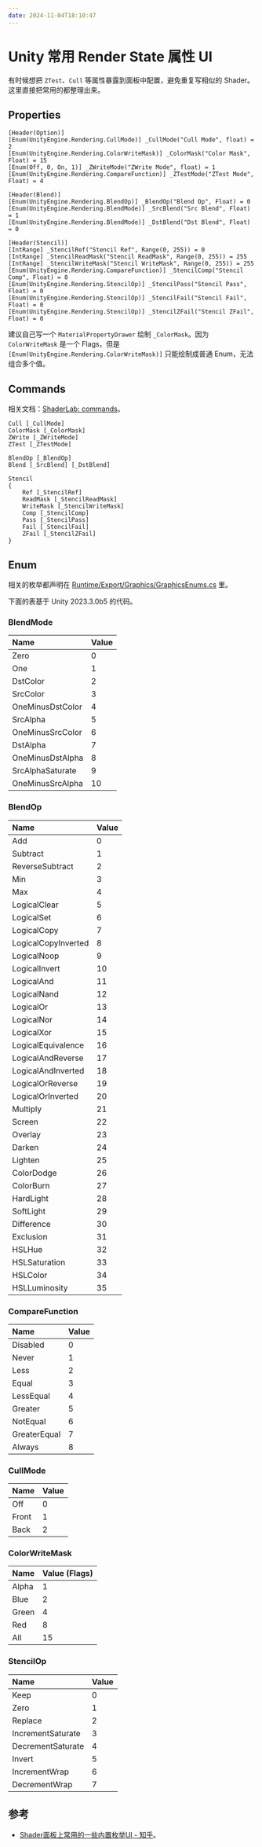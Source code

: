 ```yaml
---
date: 2024-11-04T18:10:47
---
```


# Unity 常用 Render State 属性 UI

有时候想把 `ZTest`、`Cull` 等属性暴露到面板中配置，避免重复写相似的 Shader。这里直接把常用的都整理出来。

## Properties

``` shaderlab
[Header(Option)]
[Enum(UnityEngine.Rendering.CullMode)] _CullMode("Cull Mode", float) = 2
[Enum(UnityEngine.Rendering.ColorWriteMask)] _ColorMask("Color Mask", Float) = 15
[Enum(Off, 0, On, 1)] _ZWriteMode("ZWrite Mode", float) = 1
[Enum(UnityEngine.Rendering.CompareFunction)] _ZTestMode("ZTest Mode", Float) = 4

[Header(Blend)]
[Enum(UnityEngine.Rendering.BlendOp)] _BlendOp("Blend Op", Float) = 0
[Enum(UnityEngine.Rendering.BlendMode)] _SrcBlend("Src Blend", Float) = 1
[Enum(UnityEngine.Rendering.BlendMode)] _DstBlend("Dst Blend", Float) = 0

[Header(Stencil)]
[IntRange] _StencilRef("Stencil Ref", Range(0, 255)) = 0
[IntRange] _StencilReadMask("Stencil ReadMask", Range(0, 255)) = 255
[IntRange] _StencilWriteMask("Stencil WriteMask", Range(0, 255)) = 255
[Enum(UnityEngine.Rendering.CompareFunction)] _StencilComp("Stencil Comp", Float) = 8
[Enum(UnityEngine.Rendering.StencilOp)] _StencilPass("Stencil Pass", Float) = 0
[Enum(UnityEngine.Rendering.StencilOp)] _StencilFail("Stencil Fail", Float) = 0
[Enum(UnityEngine.Rendering.StencilOp)] _StencilZFail("Stencil ZFail", Float) = 0
```

建议自己写一个 `MaterialPropertyDrawer` 绘制 `_ColorMask`。因为 `ColorWriteMask` 是一个 Flags，但是 `[Enum(UnityEngine.Rendering.ColorWriteMask)]` 只能绘制成普通 Enum，无法组合多个值。

## Commands

相关文档：[ShaderLab: commands](https://docs.unity3d.com/Manual/shader-shaderlab-commands.html)。

``` shaderlab
Cull [_CullMode]
ColorMask [_ColorMask]
ZWrite [_ZWriteMode]
ZTest [_ZTestMode]

BlendOp [_BlendOp]
Blend [_SrcBlend] [_DstBlend]

Stencil
{
    Ref [_StencilRef]
    ReadMask [_StencilReadMask]
    WriteMask [_StencilWriteMask]
    Comp [_StencilComp]
    Pass [_StencilPass]
    Fail [_StencilFail]
    ZFail [_StencilZFail]
}
```

## Enum

相关的枚举都声明在 [Runtime/Export/Graphics/GraphicsEnums.cs](https://github.com/Unity-Technologies/UnityCsReference/blob/master/Runtime/Export/Graphics/GraphicsEnums.cs) 里。

下面的表基于 Unity 2023.3.0b5 的代码。

### BlendMode

|Name|Value|
|:-|:-|
|Zero|0|
|One|1|
|DstColor|2|
|SrcColor|3|
|OneMinusDstColor|4|
|SrcAlpha|5|
|OneMinusSrcColor|6|
|DstAlpha|7|
|OneMinusDstAlpha|8|
|SrcAlphaSaturate|9|
|OneMinusSrcAlpha|10|

### BlendOp

|Name|Value|
|:-|:-|
|Add|0|
|Subtract|1|
|ReverseSubtract|2|
|Min|3|
|Max|4|
|LogicalClear|5|
|LogicalSet|6|
|LogicalCopy|7|
|LogicalCopyInverted|8|
|LogicalNoop|9|
|LogicalInvert|10|
|LogicalAnd|11|
|LogicalNand|12|
|LogicalOr|13|
|LogicalNor|14|
|LogicalXor|15|
|LogicalEquivalence|16|
|LogicalAndReverse|17|
|LogicalAndInverted|18|
|LogicalOrReverse|19|
|LogicalOrInverted|20|
|Multiply|21|
|Screen|22|
|Overlay|23|
|Darken|24|
|Lighten|25|
|ColorDodge|26|
|ColorBurn|27|
|HardLight|28|
|SoftLight|29|
|Difference|30|
|Exclusion|31|
|HSLHue|32|
|HSLSaturation|33|
|HSLColor|34|
|HSLLuminosity|35|

### CompareFunction

|Name|Value|
|:-|:-|
|Disabled|0|
|Never|1|
|Less|2|
|Equal|3|
|LessEqual|4|
|Greater|5|
|NotEqual|6|
|GreaterEqual|7|
|Always|8|

### CullMode

|Name|Value|
|:-|:-|
|Off|0|
|Front|1|
|Back|2|

### ColorWriteMask

|Name|Value (Flags)|
|:-|:-|
|Alpha|1|
|Blue|2|
|Green|4|
|Red|8|
|All|15|

### StencilOp

|Name|Value|
|:-|:-|
|Keep|0|
|Zero|1|
|Replace|2|
|IncrementSaturate|3|
|DecrementSaturate|4|
|Invert|5|
|IncrementWrap|6|
|DecrementWrap|7|

## 参考

- [Shader面板上常用的一些内置枚举UI - 知乎](https://zhuanlan.zhihu.com/p/93194054)。
